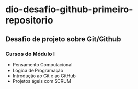 # dio-desafio-github-primeiro-repositorio
## Desafio de projeto sobre Git/Github

### Cursos do Módulo I

- Pensamento Computacional
- Lógica de Programação
- Introdução ao Git e ao GitHub
- Projetos ágeis com SCRUM
